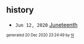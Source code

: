 ## history


* <code>Jun 12, 2020</code> [Juneteenth](2020-06-12T22-13-35-juneteenth.md)

<sup><sub>generated 20 Dec 2020 23:24:49 by <a href='https://github.com/senorprogrammer/til'>til</a></sub></sup>
